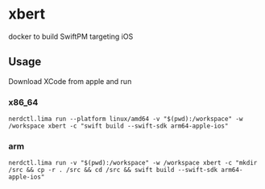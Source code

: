 # xbert
docker to build SwiftPM targeting iOS

## Usage

Download XCode from apple and run

### x86_64

```
nerdctl.lima run --platform linux/amd64 -v "$(pwd):/workspace" -w /workspace xbert -c "swift build --swift-sdk arm64-apple-ios"
```

### arm

```
nerdctl.lima run -v "$(pwd):/workspace" -w /workspace xbert -c "mkdir /src && cp -r . /src && cd /src && swift build --swift-sdk arm64-apple-ios"
```
